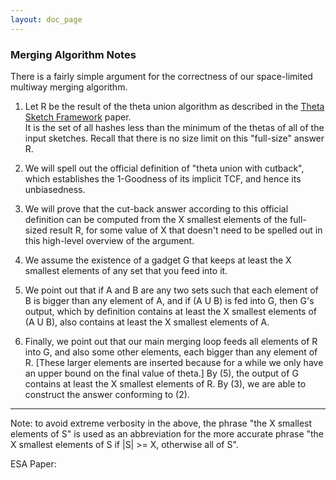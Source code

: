 ```yaml
---
layout: doc_page
---
```


<h3>Merging Algorithm Notes</h3>
There is a fairly simple argument for the correctness of our
space-limited multiway merging algorithm.

1. Let R be the result of the theta union algorithm as described in the <a href="ThetaSketchFramework.pdf">Theta Sketch Framework</a> paper.  
It is the set of all hashes less than the minimum of the
thetas of all of the input sketches.  Recall that there is no size
limit on this "full-size" answer R.

2. We will spell out the official definition of "theta union with cutback", which 
establishes the 1-Goodness of its implicit TCF, and hence its unbiasedness.

3. We will prove that the cut-back answer according to this official
definition can be computed from the X smallest elements of the 
full-sized result R, for some value of X that doesn't need to
be spelled out in this high-level overview of the argument.

4. We assume the existence of a gadget G that keeps at least the X
smallest elements of any set that you feed into it.

5. We point out that if A and B are any two sets such that each element
of B is bigger than any element of A, and if (A U B) is fed into G,
then G's output, which by definition contains at least the X smallest
elements of (A U B), also contains at least the X smallest elements of A.

6. Finally, we point out that our main merging loop feeds all elements of
R into G, and also some other elements, each bigger than any element
of R. [These larger elements are inserted because for a while we only have
an upper bound on the final value of theta.] By (5), the output of G 
contains at least the X smallest elements of R. By (3), we are able to
construct the answer conforming to (2).

----------------------------------------------------------------------

Note: to avoid extreme verbosity in the above, the phrase 
"the X smallest elements of S" 
is used as an abbreviation for the more accurate phrase 
"the X smallest elements of S if |S| >= X, otherwise all of S".

ESA Paper:  <Need link>

